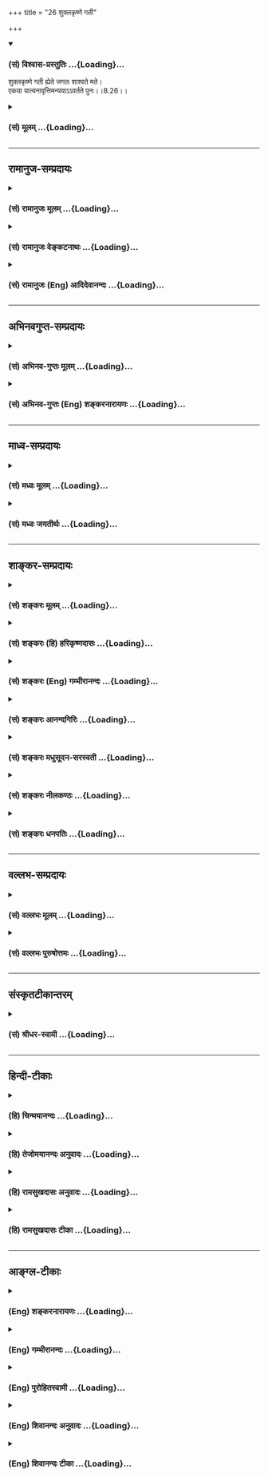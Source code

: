 +++
title = "26 शुक्लकृष्णे गती"

+++
<div class="js_include" newlevelforh1="3" title="(सं) विश्वास-प्रस्तुतिः" unfilled url="/purANam/mahAbhAratam/06-bhIShma-parva/02-bhagavad-gItA-parva/saMskRtam/vishvAsa-prastutiH/08_axara-para-brahma-yo/26_shuklakRShNe_gatI.md">
<details open><summary><h3>(सं) विश्वास-प्रस्तुतिः ...{Loading}...</h3></summary>

शुक्लकृष्णे गती ह्येते जगतः शाश्वते मते।  
एकया यात्यनावृत्तिमन्ययाऽऽवर्तते पुनः।।8.26।।
</details>
</div>
<div class="js_include collapsed" newlevelforh1="3" title="(सं) मूलम्" unfilled url="/purANam/mahAbhAratam/06-bhIShma-parva/02-bhagavad-gItA-parva/saMskRtam/mUlam/08_axara-para-brahma-yo/26_shuklakRShNe_gatI.md">
<details><summary><h3>(सं) मूलम् ...{Loading}...</h3></summary>

शुक्लकृष्णे गती ह्येते जगतः शाश्वते मते।  
एकया यात्यनावृत्तिमन्ययाऽऽवर्तते पुनः।।8.26।।
</details>
</div>


_________________
## रामानुज-सम्प्रदायः
<div class="js_include collapsed" newlevelforh1="3" title="(सं) रामानुजः मूलम्" unfilled url="/purANam/mahAbhAratam/06-bhIShma-parva/02-bhagavad-gItA-parva/saMskRtam/rAmAnujaH/mUlam/08_axara-para-brahma-yo/26_shuklakRShNe_gatI.md">
<details><summary><h3>(सं) रामानुजः मूलम् ...{Loading}...</h3></summary>

।।8.26।। शुक्ला गतिः अर्चिरादिका कृष्णा च धूमादिका। शुक्लया
**अनावृत्तिं** यान्ति कृष्णया तु **पुनः** आवर्तन्ते। **एते शुक्लकृष्णे**
गती ज्ञानिनां विविधानां पुण्यकर्मणां च श्रुतौ **शाश्वते मते।**तद्य इत्थं
विदुर्ये चेमेऽरण्ये श्रद्धां तप इत्युपासते तेऽर्चिषमभिसंभवन्ति। (छा0 उ₀
5।10।1)अथ य इमे ग्रामे इष्टापूर्ते दत्तमित्युपासते ते धूममभिसम्भवन्ति
(छा0 उ₀ 5।10।3) इति।

</details>
</div>
<div class="js_include collapsed" newlevelforh1="3" title="(सं) रामानुजः वेङ्कटनाथः" unfilled url="/purANam/mahAbhAratam/06-bhIShma-parva/02-bhagavad-gItA-parva/saMskRtam/rAmAnujaH/venkaTanAthaH/08_axara-para-brahma-yo/26_shuklakRShNe_gatI.md">
<details><summary><h3>(सं) रामानुजः वेङ्कटनाथः ...{Loading}...</h3></summary>

  
  
।।8.26।। उक्तमार्गद्वये श्रुतिप्रसिद्धिः प्रदर्श्यते -- शुक्लकृष्णे इति
श्लोकेन। अत्र शुक्लपक्षकृष्णपक्षान्वयाद्वा शुद्ध्यशुद्धिविवक्षया वा
अभिमन्तृस्वरूपस्याभिमन्तव्ये आरोपादेर्वा गत्योः शुक्लकृष्णशब्दोपचारः।
अत्राधिकृतवर्गद्वयविषयजगच्छब्दाभिप्रेतप्रदर्शनंज्ञानिनां विविधानां
पुण्यकर्मणां चेति। इष्टापूर्ते,दत्तमित्युपासते
इत्युक्ततत्तत्कर्मनिष्ठभेदानिप्रायेण विविधशब्दः। हिशब्देन
श्रुतिप्रसिद्धिर्द्योतितेतिश्रुतावित्युक्तम्। शाश्वतत्वं
प्रवाहरूपेणानाद्यनन्तत्वं व्यवस्थितत्वम्।  
  

</details>
</div>
<div class="js_include collapsed" newlevelforh1="3" title="(सं) रामानुजः (Eng) आदिदेवानन्दः" unfilled url="/purANam/mahAbhAratam/06-bhIShma-parva/02-bhagavad-gItA-parva/saMskRtam/rAmAnujaH/english/AdidevAnandaH/08_axara-para-brahma-yo/26_shuklakRShNe_gatI.md">
<details><summary><h3>(सं) रामानुजः (Eng) आदिदेवानन्दः ...{Loading}...</h3></summary>

8.26 The bright path is characterised by the terms 'starting with
light.' The dark path is characterised by the 'terms starting with
smoke.' By the bright path a man goes to the plane of no-return, but he
who goes by the dark path returns again. In the Sruti both the bright
and dark paths are said to be eternal in relation to Jnanis and doers of
good actions of many kinds. This is corroborated in the text: 'Those who
know this and those who worship with faith do Tapas in the forest etc.,
they go to the light' (Cha. U., 5.10.1), and 'But those who in the
village perform Vedic and secular acts of a meritorious nature and the
giving of alms - they pass to the smoke' (ibid., 5.10.3).

</details>
</div>


_________________
## अभिनवगुप्त-सम्प्रदायः
<div class="js_include collapsed" newlevelforh1="3" title="(सं) अभिनव-गुप्तः मूलम्" unfilled url="/purANam/mahAbhAratam/06-bhIShma-parva/02-bhagavad-gItA-parva/saMskRtam/abhinava-guptaH/mUlam/08_axara-para-brahma-yo/26_shuklakRShNe_gatI.md">
<details><summary><h3>(सं) अभिनव-गुप्तः मूलम् ...{Loading}...</h3></summary>

।।8.26।। शुक्लकृष्णे इति। अनयोर्गर्त्योर्मध्यादाद्यया अनावृत्तिः मोक्षः
अन्यया भोगः।

</details>
</div>
<div class="js_include collapsed" newlevelforh1="3" title="(सं) अभिनव-गुप्तः (Eng) शङ्करनारायणः" unfilled url="/purANam/mahAbhAratam/06-bhIShma-parva/02-bhagavad-gItA-parva/saMskRtam/abhinava-guptaH/english/shankaranArAyaNaH/08_axara-para-brahma-yo/26_shuklakRShNe_gatI.md">
<details><summary><h3>(सं) अभिनव-गुप्तः (Eng) शङ्करनारायणः ...{Loading}...</h3></summary>

8.26 Sukla-krsne etc. By the first of these two courses the non-return
i.e., the liberation is attained, and by the other, the enjoyment \[of
the mundane life\].

</details>
</div>


_________________
## माध्व-सम्प्रदायः
<div class="js_include collapsed" newlevelforh1="3" title="(सं) मध्वः मूलम्" unfilled url="/purANam/mahAbhAratam/06-bhIShma-parva/02-bhagavad-gItA-parva/saMskRtam/madhvaH/mUlam/08_axara-para-brahma-yo/26_shuklakRShNe_gatI.md">
<details><summary><h3>(सं) मध्वः मूलम् ...{Loading}...</h3></summary>

।।8.26।। Sri Madhvacharya did not comment on this sloka.

</details>
</div>
<div class="js_include collapsed" newlevelforh1="3" title="(सं) मध्वः जयतीर्थः" unfilled url="/purANam/mahAbhAratam/06-bhIShma-parva/02-bhagavad-gItA-parva/saMskRtam/madhvaH/jayatIrthaH/08_axara-para-brahma-yo/26_shuklakRShNe_gatI.md">
<details><summary><h3>(सं) मध्वः जयतीर्थः ...{Loading}...</h3></summary>

।।8.26।। Sri Jayatirtha did not comment on this sloka.

</details>
</div>


_________________
## शाङ्कर-सम्प्रदायः
<div class="js_include collapsed" newlevelforh1="3" title="(सं) शङ्करः मूलम्" unfilled url="/purANam/mahAbhAratam/06-bhIShma-parva/02-bhagavad-gItA-parva/saMskRtam/shankaraH/mUlam/08_axara-para-brahma-yo/26_shuklakRShNe_gatI.md">
<details><summary><h3>(सं) शङ्करः मूलम् ...{Loading}...</h3></summary>

।।8.26।। --,**शुक्लकृष्णे** शुक्ला च कृष्णा च शुक्लकृष्णे
ज्ञानप्रकाशकत्वात् शुक्ला तदभावात् कृष्णा एते शुक्लकृष्णे **हि गती
जगतः** इति अधिकृतानां ज्ञानकर्मणोः न जगतः सर्वस्यैव एते गती संभवतः
**शाश्वते** नित्ये संसारस्य नित्यत्वात् **मते** अभिप्रेते। तत्र **एकया**
शुक्लया **याति अनावृत्तिम् अन्यया** इतरया **आवर्तते पुनः** भूयः।।

</details>
</div>
<div class="js_include collapsed" newlevelforh1="3" title="(सं) शङ्करः (हि) हरिकृष्णदासः" unfilled url="/purANam/mahAbhAratam/06-bhIShma-parva/02-bhagavad-gItA-parva/saMskRtam/shankaraH/hindI/harikRShNadAsaH/08_axara-para-brahma-yo/26_shuklakRShNe_gatI.md">
<details><summary><h3>(सं) शङ्करः (हि) हरिकृष्णदासः ...{Loading}...</h3></summary>

।।8.26।। शुक्ल और कृष्ण -- ये दो मार्ग अर्थात् जिसमें ज्ञानका प्रकाश है
-- वह शुक्ल और जिसमें उसका अभाव है वह कृष्ण -- ऐसे ये दोनों मार्ग जगत्के
लिये नित्य -- सदासे माने गये हैं क्योंकि जगत् नित्य है। यहाँ जगत्शब्दसे
जो ज्ञानी और कर्मी उपर्युक्त गतिके अधिकारी हैं उन्हींको समझना चाहिये
क्योंकि सारे संसारके लिये यह गति सम्भव नहीं है। उन दोनों मार्गोंमेंसे एक
-- शुक्लमार्गसे गया हुआ तो फिर लौटता नहीं है और दूसरे मार्गसे गया हुआ
लौट आता है।

</details>
</div>
<div class="js_include collapsed" newlevelforh1="3" title="(सं) शङ्करः (Eng) गम्भीरानन्दः" unfilled url="/purANam/mahAbhAratam/06-bhIShma-parva/02-bhagavad-gItA-parva/saMskRtam/shankaraH/english/gambhIrAnandaH/08_axara-para-brahma-yo/26_shuklakRShNe_gatI.md">
<details><summary><h3>(सं) शङ्करः (Eng) गम्भीरानन्दः ...{Loading}...</h3></summary>

8.26 Ete, these two; gati, courses; jagatah, of the world; which are
sukla-krsne, white and black \[The Northern Path (the path of the Gods),
and the Southern Path (the Path of the Manes) respectively.\]-white
because it is a revealer of Knowlege, and black because there is absence
of that (revelation); are hi, verily; mate, considered; sasvate,
eternal, because the world is eternal. These two courses are possible
for those who are alified for Knowledge and for rites and duties; not
for everybody. This being so, ekaya, by the one, by the white one; yati,
a man goes; anavrttim, to the State of Non-return; anyaya, by the other;
avartate, he returns; punah, again.

</details>
</div>
<div class="js_include collapsed" newlevelforh1="3" title="(सं) शङ्करः आनन्दगिरिः" unfilled url="/purANam/mahAbhAratam/06-bhIShma-parva/02-bhagavad-gItA-parva/saMskRtam/shankaraH/AnandagiriH/08_axara-para-brahma-yo/26_shuklakRShNe_gatI.md">
<details><summary><h3>(सं) शङ्करः आनन्दगिरिः ...{Loading}...</h3></summary>

।।8.26।। आरोहावरोहयोरभ्यासवाचिना पुनःशब्देन संसारस्यानादित्वं सूच्यते।
रात्र्यादौ मृतानां
ब्रह्मविदामब्रह्मप्राप्तिशङ्कानिवृत्त्यर्थमभिमानिदेवताग्रहणाय
मार्गयोर्नित्यत्वमाह --
**शुक्लेति। ,ज्ञानप्रकाशकत्वाद्विद्याप्राप्यत्वादर्चिरादिप्रकाशोपलक्षितत्वाच्च
शुक्ला देवयानाख्या
गतिस्तदभावाज्ज्ञानप्रकाशकत्वाभावाद्धूमाद्यप्रकाशोपलक्षितत्वादविद्याप्राप्यत्वाच्च
कृष्णा पितृयाणलक्षणा गतिस्तयोर्गत्योः श्रुतिस्मृतिप्रसिद्ध्यर्थो
हिशब्दः। जगच्छब्दस्य ज्ञानकर्माधिकृतविषयत्वेन संकोचे हेतुमाह --** न जगत
इति। **अन्यथा ज्ञानकर्मोपदेशानर्थक्यादित्यर्थः। तयोर्नित्यत्वे हेतुमाह
--** संसारस्येति। **मार्गयोर्यावत्संसारभावित्वे फलितमाह --** तत्रेति।
**क्रममुक्तिरनावृत्तिः। भूयो भोक्तव्यकर्मक्षये शेषकर्मवशादित्यर्थः।**

</details>
</div>
<div class="js_include collapsed" newlevelforh1="3" title="(सं) शङ्करः मधुसूदन-सरस्वती" unfilled url="/purANam/mahAbhAratam/06-bhIShma-parva/02-bhagavad-gItA-parva/saMskRtam/shankaraH/madhusUdana-sarasvatI/08_axara-para-brahma-yo/26_shuklakRShNe_gatI.md">
<details><summary><h3>(सं) शङ्करः मधुसूदन-सरस्वती ...{Loading}...</h3></summary>

।।8.26।। उक्तौ मार्गावुपसंहरति -- शुक्ला
अर्चिरादिगतिर्ज्ञानप्रकाशमयत्वात्। कृष्णा धूमादिगतिर्ज्ञानहीनत्वेन
तमोमयत्वात्। ते एते शुक्लकृष्णे गती मार्गौ हि प्रसिद्धे
सगुणविद्याकर्माधिकारिणोः जगतः सर्वस्यापि शास्त्रज्ञस्य शाश्वते अनादी मते
संसारस्यानादि त्वात्। तयोरेकया शुक्लया यात्यनावृत्तिं कश्चित् अन्यया
कृष्णया पुनरावर्तते सर्वोऽपि।

</details>
</div>
<div class="js_include collapsed" newlevelforh1="3" title="(सं) शङ्करः नीलकण्ठः" unfilled url="/purANam/mahAbhAratam/06-bhIShma-parva/02-bhagavad-gItA-parva/saMskRtam/shankaraH/nIlakaNThaH/08_axara-para-brahma-yo/26_shuklakRShNe_gatI.md">
<details><summary><h3>(सं) शङ्करः नीलकण्ठः ...{Loading}...</h3></summary>

।।8.26।। उक्तौ मार्गावुपसंहरति -- **शुक्लेति।** शुक्ला
ज्ञानहेतुत्वादर्चिरादिगतिः तदभावात्कृष्णा धूमादिगतिः। एकया शुक्लया।
अन्यया कृष्णया।

</details>
</div>
<div class="js_include collapsed" newlevelforh1="3" title="(सं) शङ्करः धनपतिः" unfilled url="/purANam/mahAbhAratam/06-bhIShma-parva/02-bhagavad-gItA-parva/saMskRtam/shankaraH/dhanapatiH/08_axara-para-brahma-yo/26_shuklakRShNe_gatI.md">
<details><summary><h3>(सं) शङ्करः धनपतिः ...{Loading}...</h3></summary>

।।8.26।। शुक्ला ज्ञानप्रकाशहेतुत्वात्तदभावात्कृष्णा। एते शुक्लकृष्णे गती
मार्गो जगतः उपासनायां कर्मणि चाधिकृतस्य,शाश्वते नित्ये अनादिरुपे मते
अभिप्रेते संसारस्यानादित्वात्। तत्रैकया शुक्लया गत्या अनावृत्तिं याति
अन्यया कृष्णया गत्या पुनर्भूयः आवर्तते।

</details>
</div>


_________________
## वल्लभ-सम्प्रदायः
<div class="js_include collapsed" newlevelforh1="3" title="(सं) वल्लभः मूलम्" unfilled url="/purANam/mahAbhAratam/06-bhIShma-parva/02-bhagavad-gItA-parva/saMskRtam/vallabhaH/mUlam/08_axara-para-brahma-yo/26_shuklakRShNe_gatI.md">
<details><summary><h3>(सं) वल्लभः मूलम् ...{Loading}...</h3></summary>

।।8.26।। उक्तं मार्गद्वयमुपसंहरति -- शुक्लकृष्णे इति। शुक्लाऽर्चिरादिगतिः
कृष्णा च धूमादिगतिः। उभयोः प्रकाशतमोमयत्वाद्भेदः।

</details>
</div>
<div class="js_include collapsed" newlevelforh1="3" title="(सं) वल्लभः पुरुषोत्तमः" unfilled url="/purANam/mahAbhAratam/06-bhIShma-parva/02-bhagavad-gItA-parva/saMskRtam/vallabhaH/puruShottamaH/08_axara-para-brahma-yo/26_shuklakRShNe_gatI.md">
<details><summary><h3>(सं) वल्लभः पुरुषोत्तमः ...{Loading}...</h3></summary>

  
  
।।8.26।। एवं कालस्वरूपद्वयमुक्त्वोपसंहरति -- शुक्ल इति। शुक्लकृष्णे
पूर्वोक्ता शुक्ला इतरा कृष्णा एते गती ज्ञानप्रकाशकगमनात्मके
जगतस्तत्तदधिकारिणः शाश्वते सनातने अनादी मते मन्मत इत्यर्थः। एकया
पूर्वोक्तया अनावृत्तिं याति अन्यया कृष्णया पुनः वर्तते आवर्त्तते। अनेन
प्रकारेण गमनादिना स्वरूपमत्रैव ज्ञेयमित्यर्थः।  
  

</details>
</div>


_________________
## संस्कृतटीकान्तरम्
<div class="js_include collapsed" newlevelforh1="3" title="(सं) श्रीधर-स्वामी" unfilled url="/purANam/mahAbhAratam/06-bhIShma-parva/02-bhagavad-gItA-parva/saMskRtam/shrIdhara-svAmI/08_axara-para-brahma-yo/26_shuklakRShNe_gatI.md">
<details><summary><h3>(सं) श्रीधर-स्वामी ...{Loading}...</h3></summary>

।।8.26।। उक्तौ मार्गावुपसंहरति **-- शुक्लेति।** शुक्लाऽर्चिरादिगतिः
प्रकाशमयत्वात् कृष्णा धूमादिगतिस्तमोमयत्वात्। एते गती मार्गौ
ज्ञानकर्माधिकारिणो जगतः शाश्वतेऽनादी संमते संसारस्यानादित्वात्। तयोरेकया
शुक्लया निवृत्तिं मोक्षं याति। अन्यथा कृष्णया तु पुनरावर्तते।

</details>
</div>


_________________
## हिन्दी-टीकाः
<div class="js_include collapsed" newlevelforh1="3" title="(हि) चिन्मयानन्दः" unfilled url="/purANam/mahAbhAratam/06-bhIShma-parva/02-bhagavad-gItA-parva/hindI/chinmayAnandaH/08_axara-para-brahma-yo/26_shuklakRShNe_gatI.md">
<details><summary><h3>(हि) चिन्मयानन्दः ...{Loading}...</h3></summary>

।।8.26।। पूर्वोक्त देवयान और पितृयान को ही यहाँ क्रमशः शुक्लगति और
कृष्णगति कहा गया है। लक्ष्य के स्वरूप के अनुसार यह उनका पुनर्नामकरण किया
गया है। प्रथम मार्ग साधक को उत्थान के सर्वोच्च शिखर तक पहुँचाता है तो
अन्य मार्ग परिणामस्वरूप पतन की गर्त में ले जाता है। इन्हीं दो मार्गों को
क्रमशः मोक्ष का मार्ग और संसार का मार्ग माना जा सकता है। मानव की प्रत्येक
पीढ़ी में जीवन जीने के दो मार्ग या प्रकार होते हैं भौतिक और आध्यात्मिक।
भौतिकवादियों के अनुसार मानव की आवश्यकताएं केवल भोजन वस्त्र और गृह हैं।
उनके मतानुसार जीवन का परम पुरुषार्थ वैषयिक सुखोपभोग के द्वारा शरीर और मन
की उत्तेजनाओं को सन्तुष्ट करना ही है। केवल इतने से ही उनको सन्तोष हो
जाता है। इससे उच्चतर तथा दिव्य आदर्श के प्रति न कोई उनकी रुचि होती है और
न प्रवृत्ति। परन्तु अध्यात्म के मार्ग पर चलने वाले विवेकीजन अपने समक्ष
आकर्षक विषयों को देखकर लुब्ध नहीं हो जाते। उनकी बुद्धि अग्निशिखा के समान
सदा उर्ध्वगामी होती है जो सतही जीवन में उच्च और श्रेष्ठ लक्ष्य की खोज
में रमण करती है। भगवान् श्रीकृष्ण कहते हैं कि ये दोनों ही मार्ग सनातन हैं
और अनादिकाल से इन पर चलने वाले दो भिन्न प्रवृत्तियों के लोग रहे हैं।
व्यापक अर्थ की दृष्टि से इन दोनों का सम्मिलित रूप ही संसार है। परन्तु
वेदान्त का सिद्धांत है कि जीव संसार दुःख से निवृत्त हो सकता है। यह
ऋषियों का प्रत्यक्ष अनुभव है। एक साधक की दृष्टि से विचार करने पर इस श्लोक
में सफल योगी बनने के लिए दिये गये निर्देश का बोध हो सकता है। कभीकभी
साधना काल में मन की बहिर्मुखी प्रवृत्ति के कारण साधक विषयों की ओर
आकर्षित होकर उनमें आसक्त हो जाता है। ऐसे क्षणों में न हमें स्वयं को
धिक्कारने की आवश्यकता है और न आश्चर्य मुग्ध होने की। भगवान् स्पष्ट करते
हैं कि मनुष्य के मन में उच्च जीवन की महत्वाकांक्षा और निम्न जीवन के
प्रति आकर्षण इन दोनों विरोधी प्रवृत्तियों में अनादि काल से कशिश चल रही
है। धैर्य से काम लेने पर निम्न प्रवृत्तियों पर हम विजय प्राप्त कर सकते
हैं। इन दो मार्गों तथा उनके सनातन स्वरूप को जानने का निश्चित फल क्या है

</details>
</div>
<div class="js_include collapsed" newlevelforh1="3" title="(हि) तेजोमयानन्दः अनुवादः" unfilled url="/purANam/mahAbhAratam/06-bhIShma-parva/02-bhagavad-gItA-parva/hindI/tejomayAnandaH/anuvAdaH/08_axara-para-brahma-yo/26_shuklakRShNe_gatI.md">
<details><summary><h3>(हि) तेजोमयानन्दः अनुवादः ...{Loading}...</h3></summary>

।।8.26।। जगत् के ये दो प्रकार के शुक्ल और कृष्ण मार्ग सनातन माने गये हैं
। इनमें एक (शुक्ल) के द्वारा (साधक) अपुनरावृत्ति को तथा अन्य (कृष्ण) के
द्वारा पुनरावृत्ति को प्राप्त होता है।।

</details>
</div>
<div class="js_include collapsed" newlevelforh1="3" title="(हि) रामसुखदासः अनुवादः" unfilled url="/purANam/mahAbhAratam/06-bhIShma-parva/02-bhagavad-gItA-parva/hindI/rAmasukhadAsaH/anuvAdaH/08_axara-para-brahma-yo/26_shuklakRShNe_gatI.md">
<details><summary><h3>(हि) रामसुखदासः अनुवादः ...{Loading}...</h3></summary>

।।8.26।। क्योंकि शुक्ल और कृष्ण -- ये दोनों गतियाँ अनादिकालसे
जगत्-(प्राणिमात्र-) के साथ सम्बन्ध रखनेवाली मानी गई हैं। इनमेंसे एक
गतिमें जानेवालेको लौटना नहीं पड़ता और दूसरी गतिमें जानेवालेको लौटना
पड़ता है।

</details>
</div>
<div class="js_include collapsed" newlevelforh1="3" title="(हि) रामसुखदासः टीका" unfilled url="/purANam/mahAbhAratam/06-bhIShma-parva/02-bhagavad-gItA-parva/hindI/rAmasukhadAsaH/TIkA/08_axara-para-brahma-yo/26_shuklakRShNe_gatI.md">
<details><summary><h3>(हि) रामसुखदासः टीका ...{Loading}...</h3></summary>

।।8.26।।***व्याख्या--*'शुक्लकृष्णे गती ह्येते जगतः शाश्वते
मते'--**शुक्ल और कृष्ण--इन दोनों मार्गोंका सम्बन्ध जगत्के सभी चर-अचर
प्राणियोंके साथ है। तात्पर्य है कि ऊर्ध्वगतिके साथ मनुष्यका तो साक्षात्
सम्बन्ध है और चर-अचर प्राणियोंका परम्परासे सम्बन्ध है। कारण कि चर-अचर
प्राणी क्रमसे अथवा भगवत्कृपासे कभी-न-कभी मनुष्य-जन्ममें आते ही हैं और
मनुष्यजन्ममें किये हुए कर्मोंके अनुसार ही ऊर्ध्वगति, मध्यगति और अधोगति
होती है। अब वे ऊर्ध्वगतिको प्राप्त करें अथवा न करें, पर उन सबका सम्बन्ध
ऊर्ध्वगति अर्थात् शुक्ल और कृष्ण-गतिके साथ है ही। जबतक मनुष्योंके भीतर
असत् (विनाशी) वस्तुओंका आदर है, कामना है, तबतक वे कितनी ही ऊँची
भोग-भूमियोंमें क्यों न चले जायँ, पर असत् वस्तुका महत्त्व रहनेसे उनकी कभी
भी अधोगति हो सकती है। इसी तरह परमात्माके अंश होनेसे उनकी कभी भी
ऊर्ध्वगति हो सकती है। इसलिये साधकको हरदम सजग रहना चाहिये और अपने
अन्तःकरणमें विनाशी वस्तुओंको महत्त्व नहीं देना चाहिये। तात्पर्य यह हुआ
कि परमात्मप्राप्तिके लिये किसी भी लोकमें, योनिमें कोई बाधा नहीं है। इसका
कारण यह है कि परमात्माके साथ किसी भी प्राणीका कभी सम्बन्ध-विच्छेद होता
ही नहीं। अतः न जाने कब और किस योनिमें वह परमात्माकी तरफ चल दे-- इस
दृष्टिसे साधकको किसी भी प्राणीको घृणाकी दृष्टिसे देखनेका अधिकार नहीं
है। चौथे अध्यायके पहले श्लोकमें भगवान्ने 'योग' को अव्यय कहा है। जैसे योग
अव्यय है, ऐसे ही ये शुक्ल और कृष्ण -- दोनों गतियाँ भी अव्यय, शाश्वत हैं
अर्थात् ये दोनों गतियाँ निरन्तर रहनेवाली हैं, अनादिकालसे हैं और जगत्के
लिये अनन्तकालतक चलती रहेंगी।

</details>
</div>


_________________
## आङ्ग्ल-टीकाः
<div class="js_include collapsed" newlevelforh1="3" title="(Eng) शङ्करनारायणः" unfilled url="/purANam/mahAbhAratam/06-bhIShma-parva/02-bhagavad-gItA-parva/english/shankaranArAyaNaH/08_axara-para-brahma-yo/26_shuklakRShNe_gatI.md">
<details><summary><h3>(Eng) शङ्करनारायणः ...{Loading}...</h3></summary>

8.26. For, these two bright and dark courses are considered to be
perpetual for the world. One attains the non-return by the first of
these, and one returns back by the other one.

</details>
</div>
<div class="js_include collapsed" newlevelforh1="3" title="(Eng) गम्भीरानन्दः" unfilled url="/purANam/mahAbhAratam/06-bhIShma-parva/02-bhagavad-gItA-parva/english/gambhIrAnandaH/08_axara-para-brahma-yo/26_shuklakRShNe_gatI.md">
<details><summary><h3>(Eng) गम्भीरानन्दः ...{Loading}...</h3></summary>

8.26 These two courses of the world, which are white and black, are
verily considered eternal. By the one a man goes to the State of
Non-return; by the other he returns again.

</details>
</div>
<div class="js_include collapsed" newlevelforh1="3" title="(Eng) पुरोहितस्वामी" unfilled url="/purANam/mahAbhAratam/06-bhIShma-parva/02-bhagavad-gItA-parva/english/purohitasvAmI/08_axara-para-brahma-yo/26_shuklakRShNe_gatI.md">
<details><summary><h3>(Eng) पुरोहितस्वामी ...{Loading}...</h3></summary>

8.26 These bright and dark paths out of the world have always existed.
Whoso takes the former, returns not; he who chooses the latter,
returns.\*

</details>
</div>
<div class="js_include collapsed" newlevelforh1="3" title="(Eng) शिवानन्दः अनुवादः" unfilled url="/purANam/mahAbhAratam/06-bhIShma-parva/02-bhagavad-gItA-parva/english/shivAnandaH/anuvAdaH/08_axara-para-brahma-yo/26_shuklakRShNe_gatI.md">
<details><summary><h3>(Eng) शिवानन्दः अनुवादः ...{Loading}...</h3></summary>

8.26 The bright and the dark paths of the world are verily thought to be
eternal; by the one (the bright path) a man goes not to return and by
the other (the dark path) he returns.

</details>
</div>
<div class="js_include collapsed" newlevelforh1="3" title="(Eng) शिवानन्दः टीका" unfilled url="/purANam/mahAbhAratam/06-bhIShma-parva/02-bhagavad-gItA-parva/english/shivAnandaH/TIkA/08_axara-para-brahma-yo/26_shuklakRShNe_gatI.md">
<details><summary><h3>(Eng) शिवानन्दः टीका ...{Loading}...</h3></summary>

8.26 शुक्लकृष्णे bright and dark; गती (two) paths; हि verily; एते these;
जगतः of the world; शाश्वते eternal; मते are thought; एकया by one; याति
(he) goes; अनावृत्तिम् to nonreturn; अन्यया by another; आवर्तते (he)
returns; पुनः again.Commentary The bright path is the path to the gods
taken by the devotees. The dark path is of the manes taken by those who
perform sacrifices or charitable acts with the expectation of rewards.
These two paths are not open to the whole world. The bright path is open
to the devotees and the dark one to those who are devoted to the
rituals. These paths are as eternal as the Samsara.World here means
devotees or people devoted to ritual.Pitriloka or Chandraloka is Svarga
or heaven.

</details>
</div>
